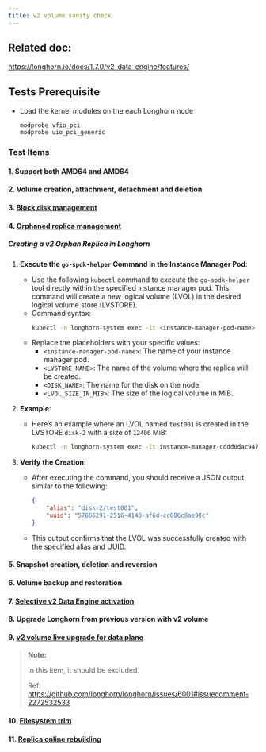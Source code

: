 ```yaml
---
title: v2 volume sanity check
---
```

## Related doc:
https://longhorn.io/docs/1.7.0/v2-data-engine/features/

## Tests Prerequisite

- Load the kernel modules on the each Longhorn node
  ```
  modprobe vfio_pci
  modprobe uio_pci_generic
  ```

### Test Items

#### 1. Support both AMD64 and AMD64
#### 2. Volume creation, attachment, detachment and deletion
#### 3. [Block disk management](https://github.com/longhorn/longhorn/issues/7672)
#### 4. [Orphaned replica management](https://github.com/longhorn/longhorn/issues/5827)
##### Creating a v2 Orphan Replica in Longhorn
1. **Execute the `go-spdk-helper` Command in the Instance Manager Pod**:
   - Use the following `kubectl` command to execute the `go-spdk-helper` tool directly within the specified instance manager pod. This command will create a new logical volume (LVOL) in the desired logical volume store (LVSTORE).
   - Command syntax:
     ```bash
     kubectl -n longhorn-system exec -it <instance-manager-pod-name> -- /bin/bash -c "go-spdk-helper lvol create --lvs-name <DISK_NAME> --lvol-name <LVOL_NAME> --size <LVOL_SIZE_IN_MIB>"
     ```
   - Replace the placeholders with your specific values:
     - `<instance-manager-pod-name>`: The name of your instance manager pod.
     - `<LVSTORE_NAME>`: The name of the volume where the replica will be created.
     - `<DISK_NAME>`: The name for the disk on the node.
     - `<LVOL_SIZE_IN_MIB>`: The size of the logical volume in MiB.

2. **Example**:
   - Here’s an example where an LVOL named `test001` is created in the LVSTORE `disk-2` with a size of `12400` MiB:
     ```bash
     kubectl -n longhorn-system exec -it instance-manager-cddd0dac94705fc3e267c2e157224257 -- /bin/bash -c "go-spdk-helper lvol create --lvs-name disk-2 --lvol-name test001 --size 12400"
     ```

3. **Verify the Creation**:
   - After executing the command, you should receive a JSON output similar to the following:
     ```json
     {
         "alias": "disk-2/test001",
         "uuid": "57666291-2516-4140-af6d-cc086c8ae98c"
     }
     ```
   - This output confirms that the LVOL was successfully created with the specified alias and UUID.

#### 5. Snapshot creation, deletion and reversion
#### 6. Volume backup and restoration
#### 7. [Selective v2 Data Engine activation](https://github.com/longhorn/longhorn/issues/7015)
#### 8. Upgrade Longhorn from previous version with v2 volume
#### 9. [v2 volume live upgrade for data plane](https://github.com/longhorn/longhorn/issues/6001)
   > **Note:**
   > 
   > In this item, it should be excluded.  
   >
   > Ref: https://github.com/longhorn/longhorn/issues/6001#issuecomment-2272532533
#### 10. [Filesystem trim](https://github.com/longhorn/longhorn/issues/7534)
#### 11. [Replica online rebuilding](https://github.com/longhorn/longhorn/issues/7199)